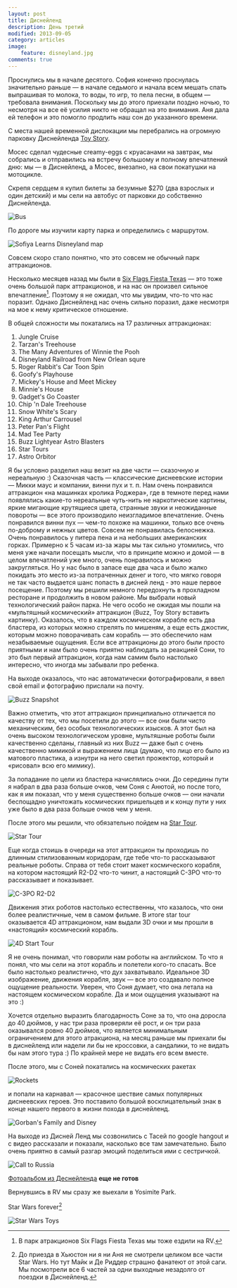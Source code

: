```yaml
---
layout: post
title: Диснейленд
description: День третий
modified: 2013-09-05
category: articles
image:
    feature: disneyland.jpg
comments: true
---
```


Проснулись мы в начале десятого. София конечно проснулась значительно раньше —
в начале седьмого и начала всем мешать спать выпрашивая то молока, то воды, то
игр, то пела песни, в общем — требовала внимания. Поскольку мы до этого
приехали поздно ночью, то несмотря на все её усилия никто не обращал на это
внимания. Аня дала ей телефон и это помогло продлить наш сон до указанного
времени.

С места нашей временной дислокации мы перебрались на огромную парковку
Диснейленда [Toy Story][parking].

Мосес сделал чудесные creamy-eggs с круасанами на завтрак, мы собрались и
отправились на встречу большому и полному впечатлений дню: мы — в Диснейленд, а
Мосес, внезапно, на свои покатушки на мотоцикле.

Скрепя сердцем я купил билеты за безумные $270 (два взрослых и один детский) и
мы сели на автобус от парковки до собственно Диснейленда. 

![Bus](/images/disneyland_bus.jpg)


По дороге мы изучили карту парка и определились с маршрутом.


![Sofiya Learns Disneyland map](/images/20130826_125224.jpg)

Совсем скоро стало понятно, что это совсем не обычный парк аттракционов.

Несколько
месяцев назад мы были в [Six Flags Fiesta Texas][fiesta] — это тоже очень большой парк
аттракционов, и на нас он произвел сильное впечатление[^1]. Поэтому я не ожидал,
что мы увидим, что-то что нас поразит. Однако Диснейленд нас очень сильно
поразил, даже несмотря на мое к нему критическое отношение.

В общей сложности мы покатались на 17 различных аттракционах:

1. Jungle Cruise
2. Tarzan's Treehouse
3. The Many Adventures of Winnie the Pooh
4. Disneyland Railroad from New Orlean squre
5. Roger Rabbit's Car Toon Spin
5. Goofy's Playhouse
6. Mickey's House and Meet Mickey
7. Minnie's House
8. Gadget's Go Coaster
9. Chip 'n Dale Treehouse
10. Snow White's Scary
11. King Arthur Carrousel
12. Peter Pan's Flight
13. Mad Tee Party
14. Buzz Lightyear Astro Blasters
15. Star Tours
16. Astro Orbitor


Я бы условно разделил наш везит на две части —
сказочную и нереальную :) Сказочная часть — классические диснеевские
истории — Микки маус и компании, винни пух и т. п. Нам очень понравился
аттракцион «на машинках кролика Роджера», где в темноте перед нами
появлялись какие-то нереальные чуть-нить не наркотические картины, яркие
мигающие крутящиеся цвета, странные звуки и неожиданные повороты — все
этого производило неизгладимое впечатление. Очень понравился винни пух —
чем-то похоже на машинки, только все очень по-доброму и нежных цветов.
Совсем не понравилась белоснежка. Очень понравилось у питера пена и на
небольших американских горках. Примерно к 5 часам из-за жары мы так сильно
утомились, что меня уже начали посещать мысли, что в принципе можно и домой
— в целом впечатлений уже много, очень понравилось и можно закругляться. Но
у нас было в запасе еще два часа и было жалко покидать это место из-за
потраченных денег и того, что мягко говоря не так часто выдается шанс
попасть в дисней ленд - это наше первое посещение. Поэтому мы решили
немного передохнуть в прохладном ресторане и продолжить в новом районе. Мы
выбрали новый технологический район парка. Не чего особо не ожидая мы пошли
на «мультяшный космический» аттракцион (Buzz, Toy Story вставить картинку).
Оказалось, что в каждом космическом корабле есть два бластера, из которых
можно стрелять по мишеням, а еще есть джостик, которым можно поворачивать
сам корабль — это обеспечило нам незабываемые ощущения. Если все
аттракционы до этого были просто приятными и нам было очень приятно
наблюдать за реакцией Сони, то это был первый аттракцион, когда нам самим
было настолько интересно, что иногда мы забывали про ребенка.

На выходе оказалось, что нас автоматически фотографировали, я ввел свой email и фотографию прислали на почту.

![Buzz Snapshot](/images/buzz_snapshot.jpg)

Важно
отметить, что этот аттракцион принципиально отличается по качеству от тех,
что мы посетили до этого — все они были чисто механическим, без особых
технологических изысков. А этот был на очень высоком технологическом
уровне, мультяшные роботы были качественно сделаны, главный из них Buzz —
даже был с очень качественно мимикой и выражением лица (думаю, что лицо его
было из матового пластика, а изнутри на него светил прожектор,
который и «рисовал» всю его мимику). 

За попадание по цели из бластера начислялись очки. До середины пути я набрал в два раза больше
очков, чем Соня с Анютой, но после того, как я им показал, что у меня
существенно больше очков — они начали беспощадно уничтожать космических
пришельцев и к концу пути у них уже было в два раза больше очков чем у меня.

После этого мы решили, что обязательно пойдем на [Star Tour][startour]. 

![Star Tour](/images/startour.jpg)

Еще когда стоишь в
очереди на этот аттракцион ты проходишь по длинным стилизованным коридорам, где
тебе что-то рассказывают реальные роботы. Справа от тебя стоит макет
космического корабля, на котором настоящий R2-D2 что-то чинит, а настоящий C-3PO
что-то рассказывает и показывает.

![C-3PO R2-D2](/images/R2-D2_C-3PO.jpg)

Движения этих роботов настолько естественны,
    что казалось, что они более реалистичные, чем в самом фильме. В итоге star
    tour оказывается 4D аттракционом, нам выдали 3D очки и мы прошли в
    «настоящий» космический корабль. 
    
![4D Start Tour](/images/20130826_201224.jpg)

Я не очень понимал, что говорили нам
    роботы на английском. То что я понял, что мы сели на этот корабль и
    полетели кого-то спасать. Все было настолько реалистично, что дух
    захватывало. Идеальное 3D изображение, движения корабля, звук — все это
    создавало полное ощущение реальности. Уверен, что Соня думает, что она
    летала на настоящем космическом корабле. Да и мои ощущения указывают на это
    :) 
    
Хочется отдельно выразить благодарность Соне за то, что она доросла до 40
дюймов, у нас три раза проверяли её рост, и он три раза оказывался ровно 40
дюймов, что является минимальным ограничением для этого атракциона, на месяц раньше мы приехали
бы в диснейленд или надели ли бы не кроссовки, а сандалики, то не видать бы
нам этого тура :) По крайней мере не видать его всем вместе.

После этого, мы с Соней покатались на космических ракетах

![Rockets](/images/disney_rockets.jpg)

и попали на
карнавал — красочное шествие самых популярных диснеевских героев. Это поставило
большой восклицательный знак в конце нашего первого в жизни похода в
диснейленд.

![Gorban's Family and Disney](/images/gorbans_disneyland.jpg)


На выходе из Дисней Ленд мы созвонились с Тасей по google hangout и
с видео рассказали и показали, насколько все там замечательно. Было очень
приятно в самый разгар эмоций поделиться ими с сестричкой.

![Call to Russia](/images/disney_call.jpg)

[Фотоальбом из Деснейленда][disneylandphotos] **еще не готов**

Вернувшись в RV мы сразу же выехали в Yosimite Park.

Star Wars forever[^2]

![Star Wars Toys](/images/20130906_230637.jpg)

[^1]: В парк атракционов Six Flags Fiesta Texas мы тоже ездили на RV.
[^2]: До приезда в Хьюстон ни я ни Аня не смотрели целиком все части Star Wars. Но тут Майк и Де Риддер страшно фанатеют от этой саги. Мы посмотрели все 6 частей за одни выходные незадолго от поездки в Диснейленд.

[parking]: https://disneyland.disney.go.com/guest-services/parking/
[fiesta]: http://www.sixflags.com/fiestaTexas/index.aspx
[startour]: https://disneyland.disney.go.com/attractions/disneyland/star-tours/
[disneylandphotos]: http://rvtrip.us
